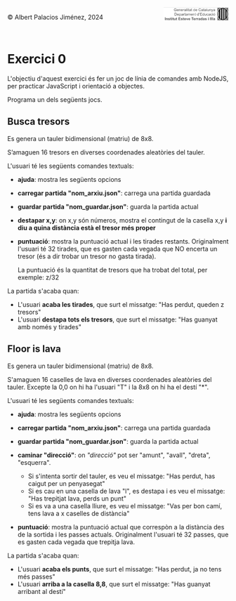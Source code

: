 <div style="display: flex; width: 100%;">
    <div style="flex: 1; padding: 0px;">
        <p>© Albert Palacios Jiménez, 2024</p>
    </div>
    <div style="flex: 1; padding: 0px; text-align: right;">
        <img src="./assets/ieti.png" height="32" alt="Logo de IETI" style="max-height: 32px;">
    </div>
</div>
<br/>

# Exercici 0

L'objectiu d'aquest exercici és fer un joc de línia de comandes amb NodeJS, per practicar JavaScript i orientació a objectes.

Programa un dels següents jocs.

## Busca tresors

Es genera un tauler bidimensional (matriu) de 8x8.

S’amaguen 16 tresors en diverses coordenades aleatòries del tauler.

L'usuari té les següents comandes textuals:

* **ajuda**: mostra les següents opcions
* **carregar partida "nom_arxiu.json"**: carrega una partida guardada
* **guardar partida "nom_guardar.json"**: guarda la partida actual
* **destapar x,y**: on x,y són números, mostra el contingut de la casella x,y **i diu a quina distància està el tresor més proper**
* **puntuació**: mostra la puntuació actual i les tirades restants. Originalment l'usuari té 32 tirades, que es gasten cada vegada que NO encerta un tresor (és a dir trobar un tresor no gasta tirada). 
  
  La puntuació és la quantitat de tresors que ha trobat del total, per exemple: z/32

La partida s'acaba quan:

- L'usuari **acaba les tirades**, que surt el missatge: "Has perdut, queden z tresors"
- L'usuari **destapa tots els tresors**, que surt el missatge: "Has guanyat amb només y tirades"

## Floor is lava

Es genera un tauler bidimensional (matriu) de 8x8.

S'amaguen 16 caselles de lava en diverses coordenades aleatòries del tauler. Excepte la 0,0 on hi ha l'usuari "T" i la 8x8 on hi ha el destí "*".

L'usuari té les següents comandes textuals:

* **ajuda**: mostra les següents opcions
* **carregar partida "nom_arxiu.json"**: carrega una partida guardada
* **guardar partida "nom_guardar.json"**: guarda la partida actual
* **caminar "direcció"**: on *"direcció"* pot ser "amunt", "avall", "dreta", "esquerra". 

  - Si s'intenta sortir del tauler, es veu el missatge: "Has perdut, has caigut per un penyasegat"
  - Si es cau en una casella de lava "l", es destapa i es veu el missatge: "Has trepitjat lava, perds un punt"
  - Si es va a una casella lliure, es veu el missatge: "Vas per bon camí, tens lava a x caselles de distància"

* **puntuació**: mostra la puntuació actual que correspòn a la distància des de la sortida i les passes actuals. Originalment l'usuari té 32 passes, que es gasten cada vegada que trepitja lava. 

La partida s'acaba quan:

- L'usuari **acaba els punts**, que surt el missatge: "Has perdut, ja no tens més passes"
- L'usuari **arriba a la casella 8,8**, que surt el missatge: "Has guanyat arribant al destí"